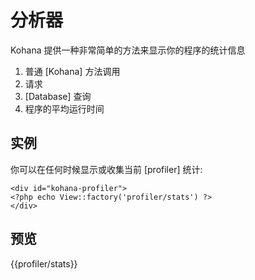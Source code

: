 # 分析器

Kohana 提供一种非常简单的方法来显示你的程序的统计信息

1. 普通 [Kohana] 方法调用
2. 请求
3. [Database] 查询
4. 程序的平均运行时间

## 实例

你可以在任何时候显示或收集当前 [profiler] 统计:

    <div id="kohana-profiler">
    <?php echo View::factory('profiler/stats') ?>
    </div>

## 预览

{{profiler/stats}}